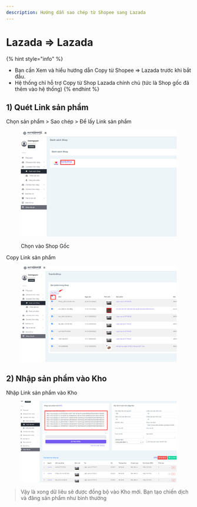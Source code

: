 ```yaml
---
description: Hướng dẫn sao chép từ Shopee sang Lazada
---
```


# Lazada => Lazada

{% hint style="info" %}
* Bạn cần Xem và hiểu hướng dẫn Copy từ Shopee => Lazada trước khi bắt đầu.
* Hệ thống chỉ hỗ trợ Copy từ Shop Lazada chính chủ (tức là Shop gốc đã thêm vào hệ thống)
{% endhint %}

## 1) Quét Link sản phẩm

Chọn sản phẩm > Sao chép > Để lấy Link sản phẩm

<figure><img src="../../../.gitbook/assets/image.png" alt=""><figcaption><p>Chọn vào Shop Gốc</p></figcaption></figure>

Copy Link sản phẩm

<figure><img src="../../../.gitbook/assets/image (9).png" alt=""><figcaption></figcaption></figure>

## 2) Nhập sản phẩm vào Kho

Nhập Link sản phẩm vào Kho

<figure><img src="../../../.gitbook/assets/image (7).png" alt=""><figcaption></figcaption></figure>

> Vậy là xong dữ liêu sẽ được đồng bộ vào Kho mới. Bạn tạo chiến dịch và đăng sản phẩm như bình thường
